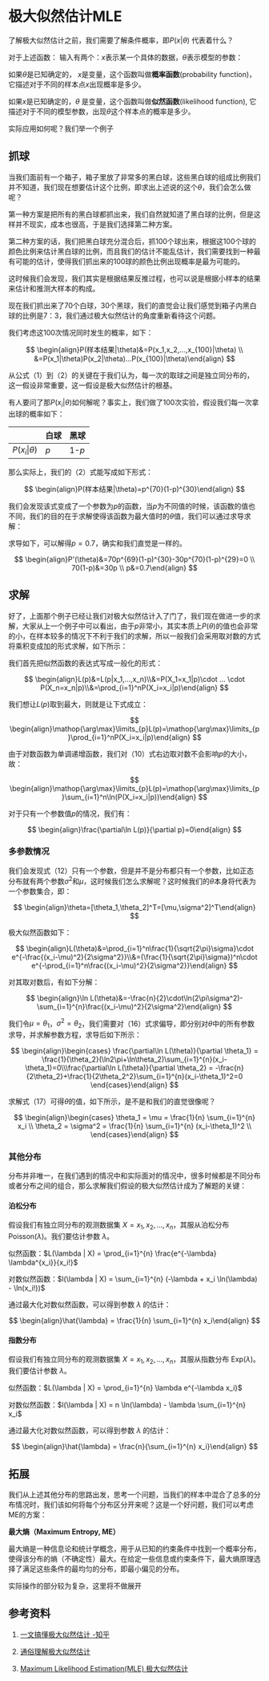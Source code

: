 # 极大似然估计MLE

了解极大似然估计之前，我们需要了解条件概率，即$P(x|\theta)$ 代表着什么？

对于上述函数： 输入有两个：$x$表示某一个具体的数据，$\theta$表示模型的参数：

如果$\theta$是已知确定的， $x$是变量，这个函数叫做**概率函数**(probability function)，它描述对于不同的样本点$x$出现概率是多少。

如果$x$是已知确定的，$\theta$ 是变量，这个函数叫做**似然函数**(likelihood function), 它描述对于不同的模型参数，出现$\theta$这个样本点的概率是多少。

实际应用如何呢？我们举一个例子

## 抓球

当我们面前有一个箱子，箱子里放了非常多的黑白球，这些黑白球的组成比例我们并不知道，我们现在想要估计这个比例，即求出上述说的这个$\theta$，我们会怎么做呢？

第一种方案是把所有的黑白球都抓出来，我们自然就知道了黑白球的比例，但是这样并不现实，成本也很高，于是我们选择第二种方案。

第二种方案的话，我们把黑白球充分混合后，抓100个球出来，根据这100个球的颜色比例来估计黑白球的比例，而且我们的估计不能乱估计，我们需要找到一种最有可能的估计，使得我们抓出来的100球的颜色比例出现概率是最为可能的。

这时候我们会发现，我们其实是根据结果反推过程，也可以说是根据小样本的结果来估计和推测大样本的构成。

现在我们抓出来了70个白球，30个黑球，我们的直觉会让我们感觉到箱子内黑白球的比例是7：3，我们通过极大似然估计的角度重新看待这个问题。

我们考虑这100次情况同时发生的概率，如下：

$$
\begin{align}P(样本结果|\theta)&=P(x_1,x_2,...,x_{100}|\theta) \\ &=P(x_1|\theta)P(x_2|\theta)...P(x_{100}|\theta)\end{align}
$$

从公式（1）到（2）的关键在于我们认为，每一次的取球之间是独立同分布的，这一假设非常重要，这一假设是极大似然估计的根基。

有人要问了那$P(x_i|\theta)$如何解呢？事实上，我们做了100次实验，假设我们每一次拿出球的概率如下：

|                  | 白球  | 黑球    |
| ---------------- | --- | ----- |
| $P(x_i\|\theta)$ | $p$ | 1-$p$ |

那么实际上，我们的（2）式能写成如下形式：

$$
\begin{align}P(样本结果|\theta)=p^{70}(1-p)^{30}\end{align}
$$

我们会发现该式变成了一个参数为$p$的函数，当$p$为不同值的时候，该函数的值也不同，我们的目的在于求解使得该函数为最大值时的$\theta$值，我们可以通过求导求解：

求导如下，可以解得$p=0.7$，确实和我们直觉是一样的。

$$
\begin{align}P'(\theta)&=70p^{69}(1-p)^{30}-30p^{70}(1-p)^{29}=0 \\ 70(1-p)&=30p \\ p&=0.7\end{align}
$$

## 求解

好了，上面那个例子已经让我们对极大似然估计入了门了，我们现在做进一步的求解，大家从上一个例子中可以看出，由于$p$非常小，其实本质上$P(\theta)$的值也会非常的小，在样本较多的情况下不利于我们的求解，所以一般我们会采用取对数的方式将乘积变成加的形式求解，如下所示：

我们首先把似然函数的表达式写成一般化的形式：

$$
\begin{align}L(p)&=L(p|x_1,...,x_n)\\&=P(X_1=x_1|p)\cdot ... \cdot P(X_n=x_n|p)\\&=\prod_{i=1}^nP(X_i=x_i|p)\end{align}
$$

我们想让$L(p)$取到最大，则就是让下式成立：

$$
\begin{align}\mathop{\arg\max}\limits_{p}L(p)=\mathop{\arg\max}\limits_{p}\prod_{i=1}^nP(X_i=x_i|p)\end{align}
$$

由于对数函数为单调递增函数，我们对（10）式右边取对数不会影响$p$的大小，故：

$$
\begin{align}\mathop{\arg\max}\limits_{p}L(p)=\mathop{\arg\max}\limits_{p}\sum_{i=1}^n\ln(P(X_i=x_i|p))\end{align}
$$

对于只有一个参数值$p$的情况，我们有：

$$
\begin{align}\frac{\partial\ln L(p)}{\partial p}=0\end{align}
$$

### 多参数情况

我们会发现式（12）只有一个参数，但是并不是分布都只有一个参数，比如正态分布就有两个参数$\sigma^2$和$\mu$，这时候我们怎么求解呢？这时候我们的$\theta$本身将代表为一个参数集合，即：

$$
\begin{align}\theta=[\theta_1,\theta_2]^T=[\mu,\sigma^2]^T\end{align}
$$

极大似然函数如下：

$$
\begin{align}L(\theta)&=\prod_{i=1}^n\frac{1}{\sqrt{2\pi}\sigma}\cdot e^{-\frac{(x_i-\mu)^2}{2\sigma^2}}\\&=(\frac{1}{\sqrt{2\pi}\sigma})^n\cdot e^{-\prod_{i=1}^n\frac{(x_i-\mu)^2}{2\sigma^2}}\end{align}
$$

对其取对数后，有如下分解：

$$
\begin{align}\ln L(\theta)&=-\frac{n}{2}\cdot\ln(2\pi\sigma^2)-\sum_{i=1}^{n}\frac{(x_i-\mu)^2}{2\sigma^2}\end{align}
$$

我们令$\mu=\theta_1$，$\sigma^2=\theta_2$，我们需要对（16）式求偏导，即分别对$\theta$中的所有参数求导，并求解参数方程，求导后如下所示：

$$
\begin{align}\begin{cases} 
\frac{\partial\ln L(\theta)}{\partial \theta_1} = \frac{1}{\theta_2}(\ln2\pi+\ln\theta_2)\sum_{i=1}^{n}(x_i-\theta_1)=0\\\frac{\partial\ln L(\theta)}{\partial \theta_2} = -\frac{n}{2\theta_2}+\frac{1}{2\theta_2^2}\sum_{i=1}^{n}(x_i-\theta_1)^2=0
\end{cases}\end{align}
$$

求解式（17）可得$\theta$的值，如下所示，是不是和我们的直觉很像呢？

$$
\begin{align}\begin{cases} \theta_1 = \mu = \frac{1}{n} \sum_{i=1}^{n} x_i \\ \theta_2 = \sigma^2 = \frac{1}{n} \sum_{i=1}^{n} (x_i-\theta_1)^2 \\ \end{cases}\end{align}
$$

### 其他分布

分布并非唯一，在我们遇到的情况中和实际面对的情况中，很多时候都是不同分布或者分布之间的组合，那么求解我们假设的极大似然估计成为了解题的关键：



#### 泊松分布

假设我们有独立同分布的观测数据集 $X = {x_1, x_2, \ldots, x_n}$，其服从泊松分布 $\text{Poisson}(\lambda)$。我们要估计参数 $\lambda$。

似然函数：$L(\lambda | X) = \prod_{i=1}^{n} \frac{e^{-\lambda} \lambda^{x_i}}{x_i!}$

对数似然函数：$l(\lambda | X) = \sum_{i=1}^{n} (-\lambda + x_i \ln(\lambda) - \ln(x_i!))$

通过最大化对数似然函数，可以得到参数 $\lambda$ 的估计：


$$
\begin{align}\hat{\lambda} = \frac{1}{n} \sum_{i=1}^{n} x_i\end{align}
$$

#### 指数分布

假设我们有独立同分布的观测数据集 $X = {x_1, x_2, \ldots, x_n}$，其服从指数分布 $\text{Exp}(\lambda)$。我们要估计参数 $\lambda$。

似然函数：$L(\lambda | X) = \prod_{i=1}^{n} \lambda e^{-\lambda x_i}$

对数似然函数：$l(\lambda | X) = n \ln(\lambda) - \lambda \sum_{i=1}^{n} x_i$

通过最大化对数似然函数，可以得到参数 $\lambda$ 的估计：


$$
\begin{align}\hat{\lambda} = \frac{n}{\sum_{i=1}^{n} x_i}\end{align}
$$



## 拓展

我们从上述其他分布的思路出发，思考一个问题，当我们的样本中混合了总多的分布情况时，我们该如何将每个分布区分开来呢？这是一个好问题，我们可以考虑ME的方案：



**最大熵（Maximum Entropy, ME）**

最大熵是一种信息论和统计学概念，用于从已知的约束条件中找到一个概率分布，使得该分布的熵（不确定性）最大。在给定一些信息或约束条件下，最大熵原理选择了满足这些条件的最均匀的分布，即最小偏见的分布。



实际操作的部分较为复杂，这里将不做展开



## 参考资料

1. [一文搞懂极大似然估计 -知乎](https://zhuanlan.zhihu.com/p/26614750)

2. [通俗理解极大似然估计](https://zhuanlan.zhihu.com/p/334890990)

3. [Maximum Likelihood Estimation(MLE) 极大似然估计](https://zhuanlan.zhihu.com/p/163258672)


